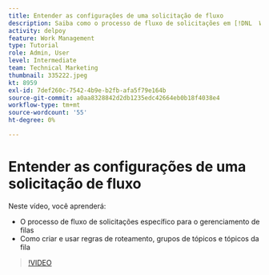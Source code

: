 ```yaml
---
title: Entender as configurações de uma solicitação de fluxo
description: Saiba como o processo de fluxo de solicitações em [!DNL  Workfront] funciona. Em seguida, crie regras de roteamento, grupos de tópicos e tópicos de fila.
activity: delpoy
feature: Work Management
type: Tutorial
role: Admin, User
level: Intermediate
team: Technical Marketing
thumbnail: 335222.jpeg
kt: 8959
exl-id: 7def260c-7542-4b9e-b2fb-afa5f79e164b
source-git-commit: a0aa8328842d2db1235edc42664eb0b18f4038e4
workflow-type: tm+mt
source-wordcount: '55'
ht-degree: 0%

---
```


# Entender as configurações de uma solicitação de fluxo

Neste vídeo, você aprenderá:

* O processo de fluxo de solicitações específico para o gerenciamento de filas
* Como criar e usar regras de roteamento, grupos de tópicos e tópicos da fila

>[!VIDEO](https://video.tv.adobe.com/v/335222/?quality=12)
